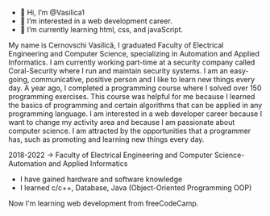 - 👋 Hi, I’m @Vasilica1
- 👀 I’m interested in a web development career.
- 🌱 I’m currently learning html, css, and javaScript.

My name is Cernovschi Vasilică, I graduated Faculty of Electrical Engineering and Computer Science, specializing in Automation and Applied Informatics. I am currently working part-time at a security company called Coral-Security where I run and maintain security systems. I am an easy-going, communicative, positive person and I like to learn new things every day. A year ago, I completed a programming course where I solved over 150 programming exercises. This course was helpful for me because I learned the basics of programming and certain algorithms that can be applied in any programming language.
I am interested in a web developer career because I want to change my activity area and because I am passionate about computer science. I am attracted by the opportunities that a programmer has, such as promoting and learning new things every day.  

2018-2022 -> Faculty of Electrical Engineering and Computer Science- Automation and Applied Informatics  

- I have gained hardware and software knowledge  
- I learned c/c++, Database, Java (Object-Oriented Programming OOP)  



Now I'm learning web development from freeCodeCamp.  

<!---
Vasilica1/Vasilica1 is a ✨ special ✨ repository because its `README.md` (this file) appears on your GitHub profile.
You can click the Preview link to take a look at your changes.
--->
